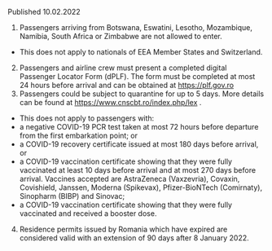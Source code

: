 Published 10.02.2022
1. Passengers arriving from Botswana, Eswatini, Lesotho, Mozambique, Namibia, South Africa or Zimbabwe are not allowed to enter.
- This does not apply to nationals of EEA Member States and Switzerland.
2. Passengers and airline crew must present a completed digital Passenger Locator Form (dPLF). The form must be completed at most 24 hours before arrival and can be obtained at <a href="https://plf.gov.ro">https://plf.gov.ro</a>
3. Passengers could be subject to quarantine for up to 5 days. More details can be found at <a href="https://www.cnscbt.ro/index.php/lex">https://www.cnscbt.ro/index.php/lex</a> .
- This does not apply to passengers with:
- a negative COVID-19 PCR test taken at most 72 hours before departure from the first embarkation point; or
- a COVID-19 recovery certificate issued at most 180 days before arrival, or
- a COVID-19 vaccination certificate showing that they were fully vaccinated at least 10 days before arrival and at most 270 days before arrival. Vaccines accepted are AstraZeneca (Vaxzevria), Covaxin, Covishield, Janssen, Moderna (Spikevax), Pfizer-BioNTech (Comirnaty), Sinopharm (BIBP) and Sinovac;
- a COVID-19 vaccination certificate showing that they were fully vaccinated and received a booster dose.
4. Residence permits issued by Romania which have expired are considered valid with an extension of 90 days after 8 January 2022.